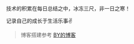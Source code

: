  技术的积累在每日总结之中，冰冻三尺，非一日之寒！

 记录自己的成长于生活乐事✌️





> 博客搭建参考 [BY的博客](https://github.com/qiubaiying/qiubaiying.github.io/wiki/%E5%8D%9A%E5%AE%A2%E6%90%AD%E5%BB%BA%E8%AF%A6%E7%BB%86%E6%95%99%E7%A8%8B)